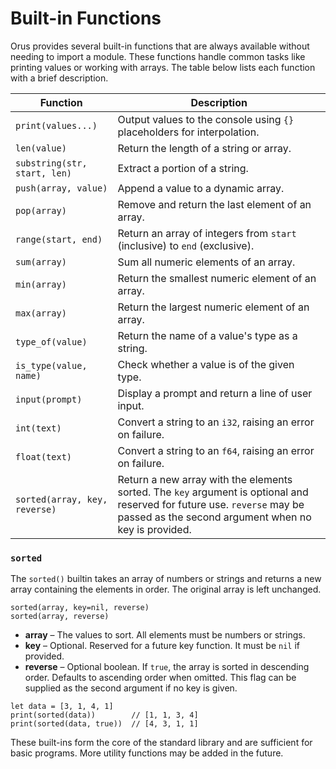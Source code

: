# Built-in Functions

Orus provides several built-in functions that are always available without
needing to import a module. These functions handle common tasks like printing
values or working with arrays. The table below lists each function with a brief
description.

| Function | Description |
|----------|-------------|
| `print(values...)` | Output values to the console using `{}` placeholders for interpolation. |
| `len(value)` | Return the length of a string or array. |
| `substring(str, start, len)` | Extract a portion of a string. |
| `push(array, value)` | Append a value to a dynamic array. |
| `pop(array)` | Remove and return the last element of an array. |
| `range(start, end)` | Return an array of integers from `start` (inclusive) to `end` (exclusive). |
| `sum(array)` | Sum all numeric elements of an array.
| `min(array)` | Return the smallest numeric element of an array.
| `max(array)` | Return the largest numeric element of an array.
| `type_of(value)` | Return the name of a value's type as a string. |
| `is_type(value, name)` | Check whether a value is of the given type. |
| `input(prompt)` | Display a prompt and return a line of user input. |
| `int(text)` | Convert a string to an `i32`, raising an error on failure. |
| `float(text)` | Convert a string to an `f64`, raising an error on failure. |
| `sorted(array, key, reverse)` | Return a new array with the elements sorted. The `key` argument is optional and reserved for future use. `reverse` may be passed as the second argument when no key is provided. |

### `sorted`

The `sorted()` builtin takes an array of numbers or strings and returns a new
array containing the elements in order. The original array is left unchanged.

```
sorted(array, key=nil, reverse)
sorted(array, reverse)
```

* **array** – The values to sort. All elements must be numbers or strings.
* **key** – Optional. Reserved for a future key function. It must be `nil` if
  provided.
* **reverse** – Optional boolean. If `true`, the array is sorted in descending
  order. Defaults to ascending order when omitted. This flag can be supplied
  as the second argument if no key is given.

```orus
let data = [3, 1, 4, 1]
print(sorted(data))        // [1, 1, 3, 4]
print(sorted(data, true))  // [4, 3, 1, 1]
```


These built-ins form the core of the standard library and are sufficient for
basic programs. More utility functions may be added in the future.
